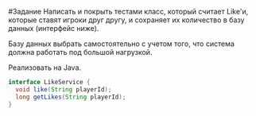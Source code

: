 #Задание
Написать и покрыть тестами класс, который считает Like'и, которые ставят игроки друг другу, и сохраняет их количество в базу данных (интерфейс ниже). 

Базу данных выбрать самостоятельно с учетом того, что система должна работать под большой нагрузкой. 

Реализовать на Java.

```java
interface LikeService {
  void like(String playerId);
  long getLikes(String playerId);
}
```